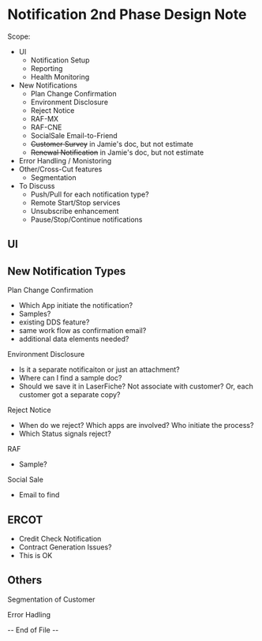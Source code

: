 # Notification 2nd Phase Design Note #

Scope:

* UI	
  - Notification Setup
  - Reporting
  - Health Monitoring
* New Notifications
  - Plan Change Confirmation
  - Environment Disclosure
  - Reject Notice
  - RAF-MX 
  - RAF-CNE
  - SocialSale Email-to-Friend
  - <del>Customer Survey</del> in Jamie's doc, but not estimate
  - <del>Renewal Notification</del> in Jamie's doc, but not estimate
* Error Handling / Monistoring
* Other/Cross-Cut features
  - Segmentation
* To Discuss
  - Push/Pull for each notification type?
  - Remote Start/Stop services
  - Unsubscribe enhancement
  - Pause/Stop/Continue notifications

## UI ##

## New Notification Types  ##

Plan Change Confirmation

* Which App initiate the notification?
* Samples?
* existing DDS feature?
* same work flow as confirmation email?
* additional data elements needed?

Environment Disclosure

* Is it a separate notificaiton or just an attachment?
* Where can I find a sample doc?
* Should we save it in LaserFiche? Not associate with customer? Or, each customer got a separate copy?

Reject Notice

* When do we reject? Which apps are involved? Who initiate the process?
* Which Status signals reject?

RAF

* Sample?

Social Sale

* Email to find

## ERCOT ##

* Credit Check Notification
* Contract Generation Issues?
* This is OK

## Others ##

Segmentation of Customer

Error Hadling



















































-- End of File --

 